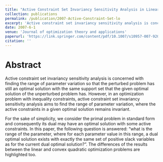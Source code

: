 ```yaml
---
title: "Active Constraint Set Invariancy Sensitivity Analysis in Linear Optimization"
collection: publications
permalink: /publication/2007-Active-Constraint-Set-lo
excerpt: 'Active constraint set invariancy sensitivity analysis is concerned with finding the range of parameter variation so that the perturbed problem has still an optimal solution with the same support set that the given optimal solution of the unperturbed problem has.'
date: 2007-6-1
venue: 'Journal of optimization theory and applications'
paperurl: 'https://link.springer.com/content/pdf/10.1007/s10957-007-9201-5.pdf'
citation: ''
---
```

Abstract
======
  Active constraint set invariancy sensitivity analysis is concerned with finding the range of parameter variation so that the perturbed problem has still an optimal solution with the same support set that the given optimal solution of the unperturbed problem has. However, in an optimization problem with inequality constraints, active constraint set invariancy sensitivity analysis aims to find the range of parameter variation, where the active constraints in a given optimal solution remains invariant.
  
  For the sake of simplicity, we consider the primal problem in standard form and consequently its dual may have an optimal solution with some active constraints. In this paper, the following question is answered: “what is the range of the parameter, where for each parameter value in this range, a dual optimal solution exists with exactly the same set of positive slack variables as for the current dual optimal solution?”. The differences of the results between the linear and convex quadratic optimization problems are highlighted too.

